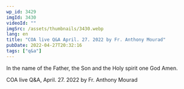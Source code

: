 ```yaml
---
wp_id: 3429
imgId: 3430
videoId: ""
imgSrc: /assets/thumbnails/3430.webp
lang: en
title: "COA live Q&A April. 27. 2022 by Fr. Anthony Mourad"
pubDate: 2022-04-27T20:32:16
tags: ["q&a"]
---
```


<!-- page: 6 -->

<p>In the name of the Father, the Son and the Holy spirit one God Amen.</p>
<p>COA live Q&A, April. 27. 2022 by Fr. Anthony Mourad</p>
